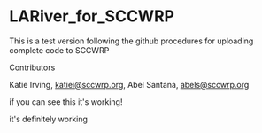 # LARiver_for_SCCWRP

This is a test version following the github procedures for uploading complete code to SCCWRP


Contributors

Katie Irving, katiei@sccwrp.org, Abel Santana, abels@sccwrp.org

if you can see this it's working!

it's definitely working
